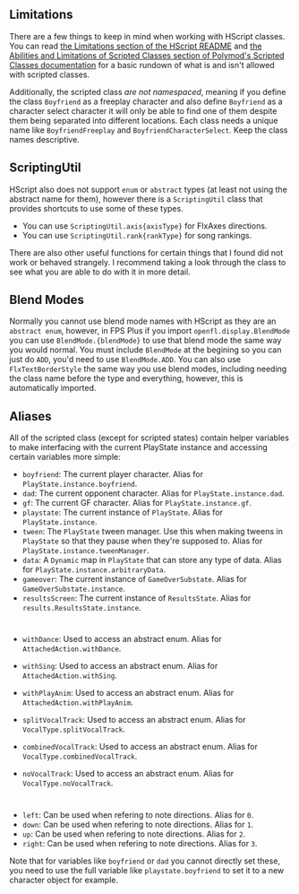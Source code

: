 ## Limitations 

There are a few things to keep in mind when working with HScript classes. You can read [the Limitations section of the HScript README](https://github.com/HaxeFoundation/hscript?tab=readme-ov-file#limitations) and [the Abilities and Limitations of Scripted Classes section of Polymod's Scripted Classes documentation](https://polymod.io/docs/scripted-classes/) for a basic rundown of what is and isn't allowed with scripted classes. 

Additionally, the scripted class *are not namespaced*, meaning if you define the class `Boyfriend` as a freeplay character and also define `Boyfriend` as a character select character it will only be able to find one of them despite them being separated into different locations. Each class needs a unique name like `BoyfriendFreeplay` and `BoyfriendCharacterSelect`. Keep the class names descriptive.

## ScriptingUtil

HScript also does not support `enum` or `abstract` types (at least not using the abstract name for them), however there is a `ScriptingUtil` class that provides shortcuts to use some of these types.

- You can use `ScriptingUtil.axis{axisType}` for FlxAxes directions.
- You can use `ScriptingUtil.rank{rankType}` for song rankings.

There are also other useful functions for certain things that I found did not work or behaved strangely. I recommend taking a look through the class to see what you are able to do with it in more detail.

## Blend Modes

Normally you cannot use blend mode names with HScript as they are an `abstract enum`, however, in FPS Plus if you import `openfl.display.BlendMode` you can use `BlendMode.{blendMode}` to use that blend mode the same way you would normal. You must include `BlendMode` at the begining so you can just do `ADD`, you'd need to use `BlendMode.ADD`. You can also use `FlxTextBorderStyle` the same way you use blend modes, including needing the class name before the type and everything, however, this is automatically imported.

## Aliases

All of the scripted class (except for scripted states) contain helper variables to make interfacing with the current PlayState instance and accessing certain variables more simple:

- `boyfriend`: The current player character. Alias for `PlayState.instance.boyfriend`.
- `dad`: The current opponent character. Alias for `PlayState.instance.dad`.
- `gf`: The current GF character. Alias for `PlayState.instance.gf`.
- `playstate`: The current instance of `PlayState`. Alias for `PlayState.instance`.
- `tween`: The `PlayState` tween manager. Use this when making tweens in `PlayState` so that they pause when they're supposed to. Alias for `PlayState.instance.tweenManager`.
- `data`: A `Dynamic` map in `PlayState` that can store any type of data. Alias for `PlayState.instance.arbitraryData`.
- `gameover`: The current instance of `GameOverSubstate`. Alias for `GameOverSubstate.instance`.
- `resultsScreen`: The current instance of `ResultsState`. Alias for `results.ResultsState.instance`.
#
- `withDance`: Used to access an abstract enum. Alias for `AttachedAction.withDance`.
- `withSing`: Used to access an abstract enum. Alias for `AttachedAction.withSing`.
- `withPlayAnim`: Used to access an abstract enum. Alias for `AttachedAction.withPlayAnim`.

- `splitVocalTrack`: Used to access an abstract enum. Alias for `VocalType.splitVocalTrack`.
- `combinedVocalTrack`: Used to access an abstract enum. Alias for `VocalType.combinedVocalTrack`.
- `noVocalTrack`: Used to access an abstract enum. Alias for `VocalType.noVocalTrack`.
#
- `left`: Can be used when refering to note directions. Alias for `0`.
- `down`: Can be used when refering to note directions. Alias for `1`.
- `up`: Can be used when refering to note directions. Alias for `2`.
- `right`: Can be used when refering to note directions. Alias for `3`.

Note that for variables like `boyfriend` or `dad` you cannot directly set these, you need to use the full variable like `playstate.boyfriend` to set it to a new character object for example.